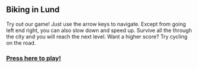## Biking in Lund

Try out our game! 
Just use the arrow keys to navigate. Except from going left end right, you can also slow down and speed up.
Survive all the through the city and you will reach the next level. Want a higher score? Try cycling on the road. 

### [Press here to play!](https://orange-programming.github.io/biking_in_lund/)
